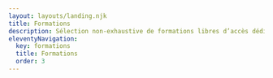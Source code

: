 ```yaml
---
layout: layouts/landing.njk
title: Formations
description: Sélection non-exhaustive de formations libres d’accès dédiés aux impacts environnementaux du numérique
eleventyNavigation:
  key: formations
  title: Formations
  order: 3
---
```


